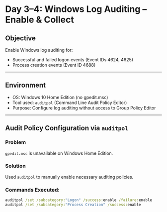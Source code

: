 # Day 3–4: Windows Log Auditing – Enable & Collect

## Objective

Enable Windows log auditing for:
- Successful and failed logon events (Event IDs 4624, 4625)
- Process creation events (Event ID 4688)

---

## Environment

- OS: Windows 10 Home Edition (no gpedit.msc)
- Tool used: `auditpol` (Command Line Audit Policy Editor)
- Purpose: Configure log auditing without access to Group Policy Editor

---

## Audit Policy Configuration via `auditpol`

### Problem
`gpedit.msc` is unavailable on Windows Home Edition.

### Solution
Used `auditpol` to manually enable necessary auditing policies.

### Commands Executed:

```cmd
auditpol /set /subcategory:"Logon" /success:enable /failure:enable
auditpol /set /subcategory:"Process Creation" /success:enable
